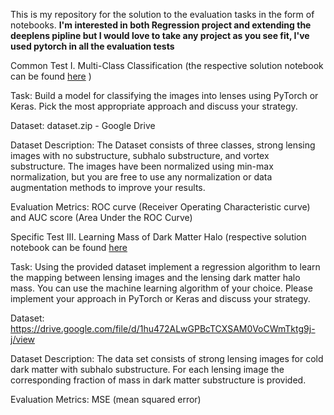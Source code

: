 This is my repository for the solution to the evaluation tasks in the form of notebooks.
**I'm interested in both Regression project and extending the deeplens pipline but I would love to take any project as you see fit, I've used pytorch in all the evaluation tests**

Common Test I. Multi-Class Classification (the respective solution notebook can be found [here]() )

Task: Build a model for classifying the images into lenses using PyTorch or Keras. Pick the most appropriate approach and discuss your strategy.

Dataset: dataset.zip - Google Drive

Dataset Description: The Dataset consists of three classes, strong lensing images with no substructure, subhalo substructure, and vortex substructure. The images have been normalized using min-max normalization, but you are free to use any normalization or data augmentation methods to improve your results.

Evaluation Metrics: ROC curve (Receiver Operating Characteristic curve) and AUC score (Area Under the ROC Curve) 


Specific Test III. Learning Mass of Dark Matter Halo (respective solution notebook can be found [here]()

Task: Using the provided dataset implement a regression algorithm to learn the mapping between lensing images and the lensing dark matter halo mass. You can use the machine learning algorithm of your choice.  Please implement your approach in PyTorch or Keras and discuss your strategy.	

Dataset: https://drive.google.com/file/d/1hu472ALwGPBcTCXSAM0VoCWmTktg9j-j/view

Dataset Description: The data set consists of strong lensing images for cold dark matter with subhalo substructure. For each lensing image the corresponding fraction of mass in dark matter substructure is provided.

Evaluation Metrics: MSE (mean squared error)
